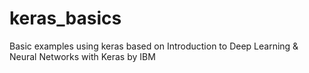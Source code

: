 # keras_basics
Basic examples using keras based on Introduction to Deep Learning & Neural Networks with Keras by IBM
